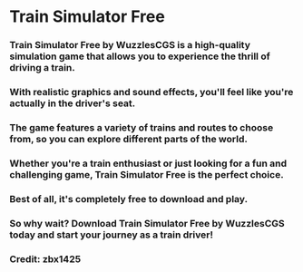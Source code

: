 # Train Simulator Free
### Train Simulator Free by WuzzlesCGS is a high-quality simulation game that allows you to experience the thrill of driving a train.

### With realistic graphics and sound effects, you'll feel like you're actually in the driver's seat.

### The game features a variety of trains and routes to choose from, so you can explore different parts of the world.

### Whether you're a train enthusiast or just looking for a fun and challenging game, Train Simulator Free is the perfect choice.

### Best of all, it's completely free to download and play.

### So why wait? Download Train Simulator Free by WuzzlesCGS today and start your journey as a train driver!

### Credit: zbx1425
